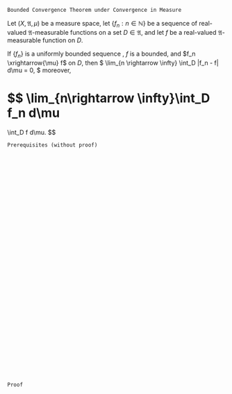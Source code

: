 ```
Bounded Convergence Theorem under Convergence in Measure
```
Let $(X, \mathfrak{A}, \mu)$ be a measure space,
let $\{f_n : n\in \mathbb{N}\}$ be a sequence of real-valued $\mathfrak{A}$-measurable functions on a set $D\in\mathfrak{A}$, and let $f$ be a real-valued $\mathfrak{A}$-measurable function on $D$.

If $\{f_n\}$ is a uniformly bounded sequence , $f$ is a bounded, and $f_n \xrightarrow{\mu} f$ on $D$, then
$
\lim_{n \rightarrow \infty}
\int_D |f_n - f| d\mu = 0,
$
moreover,

$$
\lim_{n\rightarrow \infty}\int_D f_n d\mu
=
\int_D f d\mu.
$$

```
Prerequisites (without proof)
```

<br>
<br>
<br>
<br>
<br>
<br>
<br>
<br>
<br>
<br>
<br>
<br>
<br>
<br>
<br>
<br>
<br>
<br>
<br>
<br>
<br>
<br>
<br>
<br>
<br>
<br>
<br>
<br>
<br>
<br>


```
Proof
```

